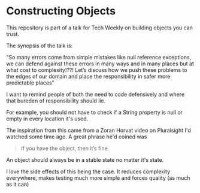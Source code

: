 # Constructing Objects 

This repository is part of a talk for Tech Weekly on building objects you can trust.

The synopsis of the talk is: 

"So many errors come from simple mistakes like null reference exceptions, we can defend against these errors in many ways and in many places but at what cost to complexity!??! Let’s discuss how we push these problems to the edges of our domain and place the responsibility in safer more predictable places"

I want to remind people of both the need to code defensively and where that bureden of responsibility should lie. 

For example, you should not have to check if a String property is null or empty in every location it's used. 

The inspiration from this came from a Zoran Horvat video on Pluralsight I'd watched some time ago. A great phrase he'd coined was

> If you have the object, then it’s fine.

An object should always be in a stable state no matter it's state. 

I love the side effects of this being the case. It reduces complexity everywhere, makes testing much more simple and forces quality (as much as it can)
